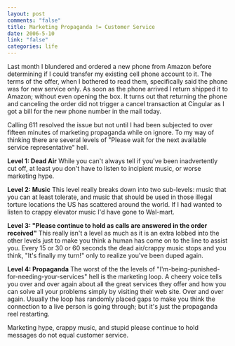```yaml
--- 
layout: post
comments: "false"
title: Marketing Propaganda != Customer Service
date: 2006-5-10
link: "false"
categories: life
---
```

Last month I blundered and ordered a new phone from Amazon before determining if I could transfer my existing cell phone account to it. The terms of the offer, when I bothered to read them, specifically said the phone was for new service only. As soon as the phone arrived I return shipped it to Amazon; without even opening the box. It turns out that returning the phone and canceling the order did not trigger a cancel transaction at Cingular as I got a bill for the new phone number in the mail today.

Calling 611 resolved the issue but not until I had been subjected to over fifteen minutes of marketing propaganda while on ignore. To my way of thinking there are several levels of "Please wait for the next available service representative" hell.

<strong>Level 1: Dead Air</strong>
While you can't always tell if you've been inadvertently cut off, at least you don't have to listen to incipient music, or worse marketing hype.

<strong>Level 2: Music</strong>
This level really breaks down into two sub-levels: music that you can at least tolerate, and music that should be used in those illegal torture locations the US has scattered around the world. If I had wanted to listen to crappy elevator music I'd have gone to Wal-mart.

<strong>Level 3: "Please continue to hold as calls are answered in the order received"</strong>
This really isn't a level as much as it is an extra lobbed into the other levels just to make you think a human has come on to the line to assist you. Every 15 or 30 or 60 seconds the dead air/crappy music stops and you think, "It's finally my turn!" only to realize you've been duped again.

<strong>Level 4: Propaganda</strong>
The worst of the the levels of "I'm-being-punished-for-needing-your-services" hell is the marketing loop. A cheery voice tells you over and over again about all the great services they offer and how you can solve all your problems simply by visiting their web site. Over and over again. Usually the loop has randomly placed gaps to make you think the connection to a live person is going through; but it's just the propaganda reel restarting.

Marketing hype, crappy music, and stupid please continue to hold messages do not equal customer service.
